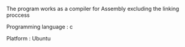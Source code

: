 The program works as a  compiler for Assembly excluding the linking proccess 

Programming language : c

Platform : Ubuntu
